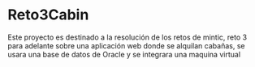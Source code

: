 # Reto3Cabin
Este proyecto es destinado a la resolución de los retos de mintic, reto 3 para adelante sobre una aplicación web donde se alquilan cabañas, se usara una base de datos de Oracle y se integrara una maquina virtual
